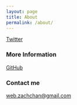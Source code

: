 ```yaml
---
layout: page
title: About
permalink: /about/
---
```


[Twitter](https://twitter.com/NaranZach)

### More Information

[GitHub](http://github.com/zachnaran)

### Contact me

[web.zachchan@gmail.com](mailto:web.zachchan@gmail.com)